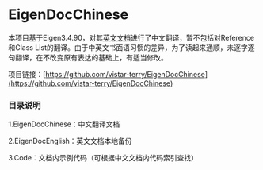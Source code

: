 # EigenDocChinese

本项目基于Eigen3.4.90，对其[英文文档](https://eigen.tuxfamily.org/dox/index.html)进行了中文翻译，暂不包括对Reference和Class List的翻译。由于中英文书面语习惯的差异，为了读起来通顺，未逐字逐句翻译，在不改变原有表达的基础上，有适当修改。

项目链接：[https://github.com/vistar-terry/EigenDocChinese](https://github.com/vistar-terry/EigenDocChinese)



### 目录说明

1.EigenDocChinese：中文翻译文档

2.EigenDocEnglish：英文文档本地备份

3.Code：文档内示例代码（可根据中文文档内代码索引查找）